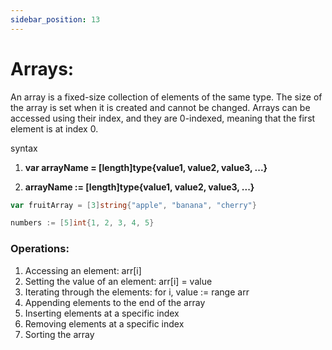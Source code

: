 ```yaml
---
sidebar_position: 13
---
```


# Arrays: 
An array is a fixed-size collection of elements of the same type. The size of the array is set when it is created and cannot be changed. Arrays can be accessed using their index, and they are 0-indexed, meaning that the first element is at index 0.

syntax

1. **var arrayName = [length]type{value1, value2, value3, ...}**

2. **arrayName := [length]type{value1, value2, value3, ...}**
```go
var fruitArray = [3]string{"apple", "banana", "cherry"}

numbers := [5]int{1, 2, 3, 4, 5}
```
### Operations:

1. Accessing an element: arr[i]
2. Setting the value of an element: arr[i] = value
3. Iterating through the elements: for i, value := range arr
4. Appending elements to the end of the array
5. Inserting elements at a specific index
6. Removing elements at a specific index
7. Sorting the array
